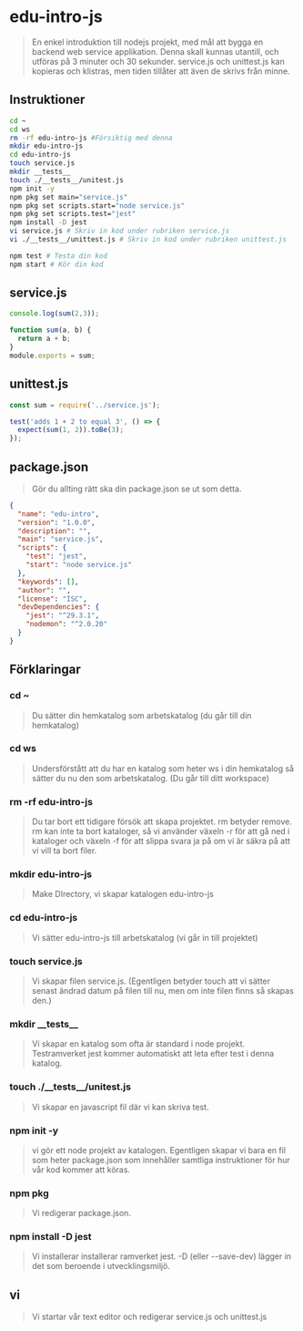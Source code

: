# edu-intro-js

> En enkel introduktion till nodejs projekt, med mål att bygga en backend web service applikation.
> Denna skall kunnas utantill, och utföras på 3 minuter och 30 sekunder.
> service.js och unittest.js kan kopieras och klistras, men tiden tillåter att även de skrivs från minne.

## Instruktioner

```bash
cd ~
cd ws
rm -rf edu-intro-js #Försiktig med denna
mkdir edu-intro-js
cd edu-intro-js
touch service.js
mkdir __tests__
touch ./__tests__/unitest.js
npm init -y
npm pkg set main="service.js"
npm pkg set scripts.start="node service.js" 
npm pkg set scripts.test="jest"
npm install -D jest
vi service.js # Skriv in kod under rubriken service.js
vi ./__tests__/unittest.js # Skriv in kod under rubriken unittest.js

npm test # Testa din kod
npm start # Kör din kod
```

## service.js

```js
console.log(sum(2,3));

function sum(a, b) {
  return a + b;
}
module.exports = sum;
```
 
## unittest.js

```js
const sum = require('../service.js');

test('adds 1 + 2 to equal 3', () => {
  expect(sum(1, 2)).toBe(3);
});
```

## package.json

> Gör du allting rätt ska din package.json se ut som detta.

```json
{
  "name": "edu-intro",
  "version": "1.0.0",
  "description": "",
  "main": "service.js",
  "scripts": {
    "test": "jest",
    "start": "node service.js"
  },
  "keywords": [],
  "author": "",
  "license": "ISC",
  "devDependencies": {
    "jest": "^29.3.1",
    "nodemon": "^2.0.20"
  }
}
```

## Förklaringar

### cd ~

> Du sätter din hemkatalog som arbetskatalog (du går till din hemkatalog)

### cd ws

> Undersförstått att du har en katalog som heter ws i din hemkatalog så sätter du nu den som arbetskatalog. (Du går till ditt workspace)

### rm -rf edu-intro-js

> Du tar bort ett tidigare försök att skapa projektet. 
> rm betyder remove.
> rm kan inte ta bort kataloger, så vi använder växeln -r för att gå ned i kataloger och växeln -f för att slippa svara ja på om vi är säkra på att vi vill ta bort filer.

### mkdir edu-intro-js

> Make DIrectory, vi skapar katalogen edu-intro-js

### cd edu-intro-js

> Vi sätter edu-intro-js till arbetskatalog (vi går in till projektet)

### touch service.js

> Vi skapar filen service.js. (Egentligen betyder touch att vi sätter senast ändrad datum på filen till nu, men om inte filen finns så skapas den.)

### mkdir \_\_tests\_\_

> Vi skapar en katalog som ofta är standard i node projekt. Testramverket jest kommer automatiskt att leta efter test i denna katalog.

### touch ./\_\_tests\_\_/unitest.js

> Vi skapar en javascript fil där vi kan skriva test.

### npm init -y

> vi gör ett node projekt av katalogen. Egentligen skapar vi bara en fil som heter package.json som innehåller samtliga instruktioner för hur vår kod kommer att köras.

### npm pkg

> Vi redigerar package.json.

### npm install -D jest

> Vi installerar installerar ramverket jest. -D (eller --save-dev) lägger in det som beroende i utvecklingsmiljö.

## vi

> Vi startar vår text editor och redigerar service.js och unittest.js
